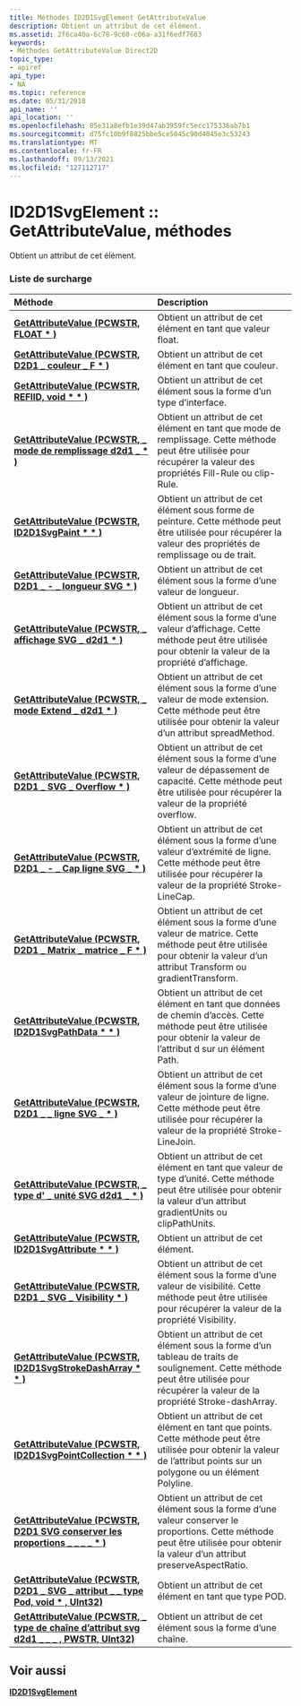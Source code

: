 ```yaml
---
title: Méthodes ID2D1SvgElement GetAttributeValue
description: Obtient un attribut de cet élément.
ms.assetid: 2f6ca40a-6c78-9c60-c06a-a31f6edf7663
keywords:
- Méthodes GetAttributeValue Direct2D
topic_type:
- apiref
api_type:
- NA
ms.topic: reference
ms.date: 05/31/2018
api_name: ''
api_location: ''
ms.openlocfilehash: 85e31a8efb1e39d47ab3959fc5ecc175336ab7b1
ms.sourcegitcommit: d75fc10b9f0825bbe5ce5045c90d4045e3c53243
ms.translationtype: MT
ms.contentlocale: fr-FR
ms.lasthandoff: 09/13/2021
ms.locfileid: "127112717"
---
```

# <a name="id2d1svgelementgetattributevalue-methods"></a>ID2D1SvgElement :: GetAttributeValue, méthodes

Obtient un attribut de cet élément.

### <a name="overload-list"></a>Liste de surcharge



| Méthode                                                                                                                     | Description                                                                                                                                                 |
|:---------------------------------------------------------------------------------------------------------------------------|:------------------------------------------------------------------------------------------------------------------------------------------------------------|
| [**GetAttributeValue (PCWSTR, FLOAT \* )**](/windows/win32/api/d2d1svg/nf-d2d1svg-id2d1svgelement-getattributevalue(pcwstr_float))                                         | Obtient un attribut de cet élément en tant que valeur float.<br/>                                                                                                    |
| [**GetAttributeValue (PCWSTR, D2D1 \_ couleur \_ F \* )**](/windows/win32/api/rrascfg/nn-rrascfg-ieapproviderconfig)                                | Obtient un attribut de cet élément en tant que couleur.<br/>                                                                                                    |
| [**GetAttributeValue (PCWSTR, REFIID, void \* \* )**](/windows/win32/api/d2d1svg/nf-d2d1svg-id2d1svgelement-getattributevalue(pcwstr_refiid_void))                                | Obtient un attribut de cet élément sous la forme d’un type d’interface. <br/>                                                                                         |
| [**GetAttributeValue (PCWSTR, \_ mode de remplissage d2d1 \_ \* )**](/windows/win32/api/d2d1svg/nf-d2d1svg-id2d1svgelement-getattributevalue(pcwstr_d2d1_fill_mode))                              | Obtient un attribut de cet élément en tant que mode de remplissage. Cette méthode peut être utilisée pour récupérer la valeur des propriétés Fill-Rule ou clip-Rule.<br/>             |
| [**GetAttributeValue (PCWSTR, ID2D1SvgPaint \* \* )**](/windows/win32/api/d2d1svg/nf-d2d1svg-id2d1svgelement-getattributevalue(pcwstr_id2d1svgpaint))                              | Obtient un attribut de cet élément sous forme de peinture. Cette méthode peut être utilisée pour récupérer la valeur des propriétés de remplissage ou de trait.<br/>                         |
| [**GetAttributeValue (PCWSTR, D2D1 \_ - \_ longueur SVG \* )**](/windows/win32/api/d2d1svg/nf-d2d1svg-id2d1svgelement-getattributevalue(pcwstr_d2d1_svg_length))                            | Obtient un attribut de cet élément sous la forme d’une valeur de longueur.<br/>                                                                                             |
| [**GetAttributeValue (PCWSTR, \_ affichage SVG \_ d2d1 \* )**](/windows/win32/api/d2d1svg/nf-d2d1svg-id2d1svgelement-getattributevalue(pcwstr_d2d1_svg_display))                            | Obtient un attribut de cet élément sous la forme d’une valeur d’affichage. Cette méthode peut être utilisée pour obtenir la valeur de la propriété d’affichage.<br/>                          |
| [**GetAttributeValue (PCWSTR, \_ mode Extend \_ d2d1 \* )**](/windows/win32/api/d2d1svg/nf-d2d1svg-id2d1svgelement-getattributevalue(pcwstr_d2d1_extend_mode))                           | Obtient un attribut de cet élément sous la forme d’une valeur de mode extension. Cette méthode peut être utilisée pour obtenir la valeur d’un attribut spreadMethod.<br/>                  |
| [**GetAttributeValue (PCWSTR, D2D1 \_ SVG \_ Overflow \* )**](/windows/win32/api/d2d1svg/nf-d2d1svg-id2d1svgelement-getattributevalue(pcwstr_d2d1_svg_overflow))                           | Obtient un attribut de cet élément sous la forme d’une valeur de dépassement de capacité. Cette méthode peut être utilisée pour récupérer la valeur de la propriété overflow.<br/>                       |
| [**GetAttributeValue (PCWSTR, D2D1 \_ - \_ Cap ligne SVG \_ \* )**](/windows/win32/api/d2d1svg/nf-d2d1svg-id2d1svgelement-getattributevalue(pcwstr_d2d1_svg_line_cap))                         | Obtient un attribut de cet élément sous la forme d’une valeur d’extrémité de ligne. Cette méthode peut être utilisée pour récupérer la valeur de la propriété Stroke-LineCap.<br/>                  |
| [**GetAttributeValue (PCWSTR, D2D1 \_ Matrix \_ matrice \_ F \* )**](/windows/win32/api/d2d1svg/nf-d2d1svg-id2d1svgelement-getattributevalue(pcwstr_d2d1_matrix_3x2_f))                         | Obtient un attribut de cet élément sous la forme d’une valeur de matrice. Cette méthode peut être utilisée pour obtenir la valeur d’un attribut Transform ou gradientTransform.<br/>     |
| [**GetAttributeValue (PCWSTR, ID2D1SvgPathData \* \* )**](/windows/win32/api/d2d1svg/nf-d2d1svg-id2d1svgelement-getattributevalue(pcwstr_id2d1svgpathdata))                           | Obtient un attribut de cet élément en tant que données de chemin d’accès. Cette méthode peut être utilisée pour obtenir la valeur de l’attribut d sur un élément Path.<br/>                   |
| [**GetAttributeValue (PCWSTR, D2D1 \_ \_ ligne SVG \_ \* )**](/windows/win32/api/d2d1svg/nf-d2d1svg-id2d1svgelement-getattributevalue(pcwstr_d2d1_svg_line_join))                         | Obtient un attribut de cet élément sous la forme d’une valeur de jointure de ligne. Cette méthode peut être utilisée pour récupérer la valeur de la propriété Stroke-LineJoin.<br/>                |
| [**GetAttributeValue (PCWSTR, \_ type d' \_ unité SVG d2d1 \_ \* )**](/windows/win32/api/d2d1svg/nf-d2d1svg-id2d1svgelement-getattributevalue(pcwstr_d2d1_svg_unit_type))                        | Obtient un attribut de cet élément en tant que valeur de type d’unité. Cette méthode peut être utilisée pour obtenir la valeur d’un attribut gradientUnits ou clipPathUnits.<br/>  |
| [**GetAttributeValue (PCWSTR, ID2D1SvgAttribute \* \* )**](/windows/win32/api/d2d1svg/nf-d2d1svg-id2d1svgelement-getattributevalue(pcwstr_id2d1svgattribute))                          | Obtient un attribut de cet élément.<br/>                                                                                                               |
| [**GetAttributeValue (PCWSTR, D2D1 \_ SVG \_ Visibility \* )**](/windows/win32/api/d2d1svg/nf-d2d1svg-id2d1svgelement-getattributevalue(pcwstr_d2d1_svg_visibility))                        | Obtient un attribut de cet élément sous la forme d’une valeur de visibilité. Cette méthode peut être utilisée pour récupérer la valeur de la propriété Visibility.<br/>                    |
| [**GetAttributeValue (PCWSTR, ID2D1SvgStrokeDashArray \* \* )**](/windows/win32/api/d2d1svg/nf-d2d1svg-id2d1svgelement-getattributevalue(pcwstr_id2d1svgstrokedasharray))                    | Obtient un attribut de cet élément sous la forme d’un tableau de traits de soulignement. Cette méthode peut être utilisée pour récupérer la valeur de la propriété Stroke-dashArray.<br/>             |
| [**GetAttributeValue (PCWSTR, ID2D1SvgPointCollection \* \* )**](/windows/win32/api/d2d1svg/nf-d2d1svg-id2d1svgelement-getattributevalue(pcwstr_id2d1svgpointcollection))                    | Obtient un attribut de cet élément en tant que points. Cette méthode peut être utilisée pour obtenir la valeur de l’attribut points sur un polygone ou un élément Polyline.<br/>  |
| [**GetAttributeValue (PCWSTR, D2D1 SVG conserver les proportions \_ \_ \_ \_ \* )**](/windows/win32/api/d2d1svg/nf-d2d1svg-id2d1svgelement-getattributevalue(pcwstr_d2d1_svg_preserve_aspect_ratio))           | Obtient un attribut de cet élément sous la forme d’une valeur conserver le proportions. Cette méthode peut être utilisée pour obtenir la valeur d’un attribut preserveAspectRatio.<br/> |
| [**GetAttributeValue (PCWSTR, D2D1 \_ SVG \_ attribut \_ \_ type Pod, void \* , UInt32)**](/windows/win32/api/d2d1svg/nf-d2d1svg-id2d1svgelement-getattributevalue(pcwstr_d2d1_svg_attribute_pod_type_void_uint32)) | Obtient un attribut de cet élément en tant que type POD.<br/>                                                                                                 |
| [**GetAttributeValue (PCWSTR, \_ type de chaîne d’attribut svg d2d1 \_ \_ \_ , PWSTR, UInt32)**](/windows/win32/api/d2d1svg/nf-d2d1svg-id2d1svgelement-getattributevalue(pcwstr_d2d1_color_f))  | Obtient un attribut de cet élément sous la forme d’une chaîne. <br/>                                                                                                  |



## <a name="see-also"></a>Voir aussi

<dl> <dt>

[**ID2D1SvgElement**](/windows/win32/api/d2d1svg/nn-d2d1svg-id2d1svgelement)
</dt> </dl>

 

